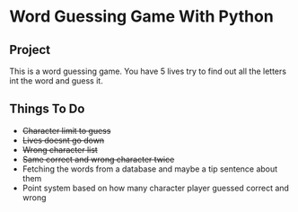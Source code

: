 # Word Guessing Game With Python

## Project
This is a word guessing game. You have 5 lives try to find out all the letters int the word and guess it.

## Things To Do
* ~~Character limit to guess~~
* ~~Lives doesnt go down~~
* ~~Wrong character list~~
* ~~Same correct and wrong character twice~~
* Fetching the words from a database and maybe a tip sentence about them
* Point system based on how many character player guessed correct and wrong




